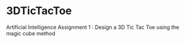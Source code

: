 # 3DTicTacToe
Artificial Intelligence Assignment 1 : Design a 3D Tic Tac Toe using the magic cube method
